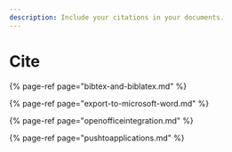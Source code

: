 ```yaml
---
description: Include your citations in your documents.
---
```


# Cite

{% page-ref page="bibtex-and-biblatex.md" %}

{% page-ref page="export-to-microsoft-word.md" %}

{% page-ref page="openofficeintegration.md" %}

{% page-ref page="pushtoapplications.md" %}
